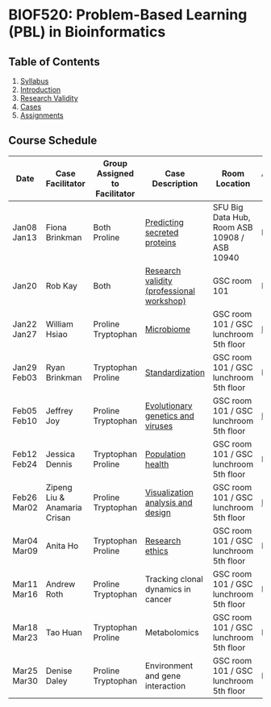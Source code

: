 # BIOF520: Problem-Based Learning (PBL) in Bioinformatics

## Table of Contents
1. [Syllabus](Syllabus.pdf)
1. [Introduction](Intro.pdf)
1. [Research Validity](Research_Validity.pdf)
1. [Cases](cases/)
1. [Assignments](assignments/)

## Course Schedule
Date|Case Facilitator|Group Assigned to Facilitator|Case Description|Room Location|Assignment Due Date
----|----------------|-----------------------------|----------------|-------------|---------------------
Jan08<br/>Jan13 | Fiona Brinkman | Both<br/>Proline | [Predicting secreted proteins](cases/case01_FionaBrinkman.pdf) | SFU Big Data Hub, Room ASB 10908 / ASB 10940| NA
Jan20 | Rob Kay | Both | [Research validity (professional workshop)](Research_Validity.pdf) | GSC room 101 | NA 
Jan22<br/>Jan27 | William Hsiao | Proline<br/>Tryptophan | [Microbiome](cases/case02_WilliamHsiao.pdf) | GSC room 101 / GSC lunchroom 5th floor | [Feb 06](assignments/hw01/case02_hw01_submission.pdf)
Jan29<br/>Feb03 | Ryan Brinkman | Tryptophan<br/>Proline | [Standardization](cases/case03_RyanBrinkman.pdf) | GSC room 101 / GSC lunchroom 5th floor | NA
Feb05<br/>Feb10 | Jeffrey Joy | Proline<br/>Tryptophan | [Evolutionary genetics and viruses](cases/case04_JeffreyJoy.pdf) | GSC room 101 / GSC lunchroom 5th floor | [Feb 24](assignments/hw02/case04_hw02_submission.pdf)
Feb12<br/>Feb24 | Jessica Dennis | Tryptophan<br/>Proline | [Population health](cases/case05_JessicaDennis.pdf) | GSC room 101 / GSC lunchroom 5th floor | NA
Feb26<br/>Mar02 | Zipeng Liu & Anamaria Crisan | Proline<br/>Tryptophan | [Visualization analysis and design](cases/case06_AnaCrisan_ZipengLiu.pdf) | GSC room 101 / GSC lunchroom 5th floor | [Mar 12](assignments/hw03/case06_hw03_submission.pdf)
Mar04<br/>Mar09 | Anita Ho | Tryptophan<br/>Proline | [Research ethics](cases/case07_AnitaHo.pdf) | GSC room 101 / GSC lunchroom 5th floor | NA
Mar11<br/>Mar16 | Andrew Roth | Proline<br/>Tryptophan | Tracking clonal dynamics in cancer | GSC room 101 / GSC lunchroom 5th floor | Mar 26
Mar18<br/>Mar23 | Tao Huan | Tryptophan<br/>Proline | Metabolomics | GSC room 101 / GSC lunchroom 5th floor | NA
Mar25<br/>Mar30 | Denise Daley | Proline<br/>Tryptophan | Environment and gene interaction | GSC room 101 / GSC lunchroom 5th floor | NA
